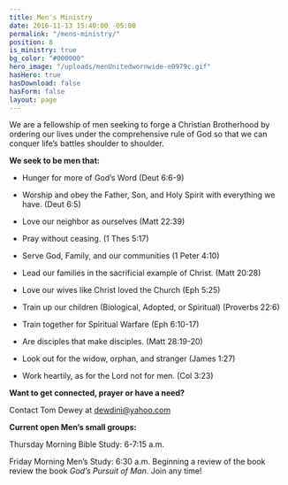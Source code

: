 ```yaml
---
title: Men's Ministry
date: 2016-11-13 15:40:00 -05:00
permalink: "/mens-ministry/"
position: 8
is_ministry: true
bg_color: "#000000"
hero_image: "/uploads/menUnitedwornwide-e0979c.gif"
hasHero: true
hasDownload: false
hasForm: false
layout: page
---
```


We are a fellowship of men seeking to forge a Christian Brotherhood by ordering our lives under the comprehensive rule of God so that we can conquer life’s battles shoulder to shoulder.

**We seek to be men that:**

- Hunger for more of God’s Word (Deut 6:6-9)

- Worship and obey the Father, Son, and Holy Spirit with everything we have. (Deut 6:5)

- Love our neighbor as ourselves (Matt 22:39)

- Pray without ceasing. (1 Thes 5:17)

- Serve God, Family, and our communities (1 Peter 4:10)

- Lead our families in the sacrificial example of Christ. (Matt 20:28)

- Love our wives like Christ loved the Church (Eph 5:25)

- Train up our children (Biological, Adopted, or Spiritual) (Proverbs 22:6)

- Train together for Spiritual Warfare (Eph 6:10-17)

- Are disciples that make disciples. (Matt 28:19-20)

- Look out for the widow, orphan, and stranger (James 1:27)

- Work heartily, as for the Lord not for men. (Col 3:23)

**Want to get connected, prayer or have a need?**

Contact Tom Dewey at [dewdini@yahoo.com](dewdini@yahoo.com)

**Current open Men’s small groups:**

Thursday Morning Bible Study: 6-7:15 a.m. 

Friday Morning Men’s Study: 6:30 a.m. Beginning a review of the book review the book *God’s Pursuit of Man*.
Join any time!
